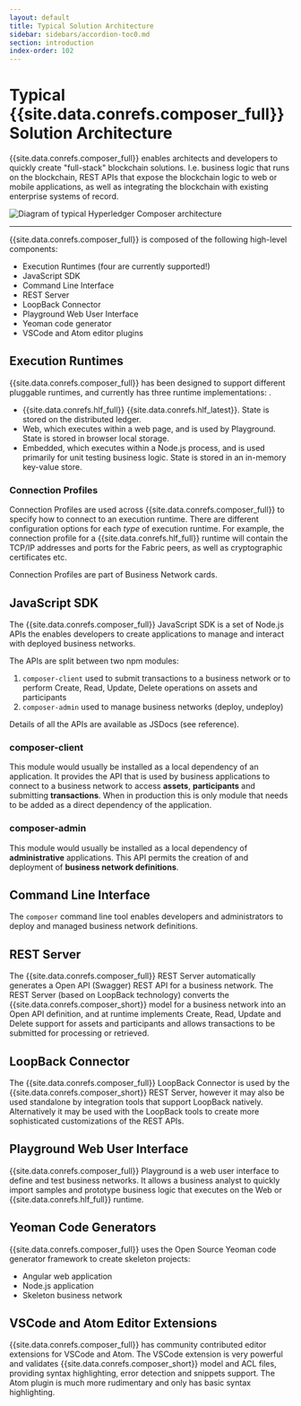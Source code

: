 ```yaml
---
layout: default
title: Typical Solution Architecture
sidebar: sidebars/accordion-toc0.md
section: introduction
index-order: 102
---
```


# Typical {{site.data.conrefs.composer_full}} Solution Architecture

{{site.data.conrefs.composer_full}} enables architects and developers to quickly create "full-stack" blockchain solutions. I.e. business logic that runs on the blockchain, REST APIs that expose the blockchain logic to web or mobile applications, as well as integrating the blockchain with existing enterprise systems of record.

<img src="../assets/img/ComposerArchitecture.svg" style="border: none;" alt="Diagram of typical Hyperledger Composer architecture">

---

{{site.data.conrefs.composer_full}} is composed of the following high-level components:

* Execution Runtimes (four are currently supported!)
* JavaScript SDK
* Command Line Interface
* REST Server
* LoopBack Connector
* Playground Web User Interface
* Yeoman code generator
* VSCode and Atom editor plugins

## Execution Runtimes

{{site.data.conrefs.composer_full}} has been designed to support different pluggable runtimes, and currently has three runtime implementations:
.
* {{site.data.conrefs.hlf_full}} {{site.data.conrefs.hlf_latest}}. State is stored on the distributed ledger.
* Web, which executes within a web page, and is used by Playground. State is stored in browser local storage.
* Embedded, which executes within a Node.js process, and is used primarily for unit testing business logic. State is stored in an in-memory key-value store.

### Connection Profiles

Connection Profiles are used across {{site.data.conrefs.composer_full}} to specify how to connect to an execution runtime. There are different configuration options for each _type_ of execution runtime. For example, the connection profile for a {{site.data.conrefs.hlf_full}} runtime will contain the TCP/IP addresses and ports for the Fabric peers, as well as cryptographic certificates etc.

Connection Profiles are part of Business Network cards.

## JavaScript SDK

The {{site.data.conrefs.composer_full}} JavaScript SDK is a set of Node.js APIs the enables developers to create applications to manage and interact with deployed business networks.

The APIs are split between two npm modules:

1. `composer-client` used to submit transactions to a business network or to perform Create, Read, Update, Delete operations on assets and participants
2. `composer-admin` used to manage business networks (deploy, undeploy)

Details of all the APIs are available as JSDocs (see reference).

### composer-client
This module would usually be installed as a local dependency of an application. It provides the API that is used by business applications to connect to a business network to access __assets__, __participants__ and submitting __transactions__. When in production this is only module that needs to be added as a direct dependency of the application.

### composer-admin
This module would usually be installed as a local dependency of **administrative** applications. This API permits the creation of and deployment of __business network definitions__.

## Command Line Interface

The `composer` command line tool enables developers and administrators to deploy and managed business network definitions.

## REST Server

The {{site.data.conrefs.composer_full}} REST Server automatically generates a Open API (Swagger) REST API for a business network. The REST Server (based on LoopBack technology) converts the {{site.data.conrefs.composer_short}} model for a business network into an Open API definition, and at runtime implements Create, Read, Update and Delete support for assets and participants and allows transactions to be submitted for processing or retrieved.

## LoopBack Connector

The {{site.data.conrefs.composer_full}} LoopBack Connector is used by the {{site.data.conrefs.composer_short}} REST Server, however it may also be used standalone by integration tools that support LoopBack natively. Alternatively it may be used with the LoopBack tools to create more sophisticated customizations of the REST APIs.

## Playground Web User Interface

{{site.data.conrefs.composer_full}} Playground is a web user interface to define and test business networks. It allows a business analyst to quickly import samples and prototype business logic that executes on the Web or {{site.data.conrefs.hlf_full}} runtime.

## Yeoman Code Generators

{{site.data.conrefs.composer_full}} uses the Open Source Yeoman code generator framework to create skeleton projects:

* Angular web application
* Node.js application
* Skeleton business network

## VSCode and Atom Editor Extensions

{{site.data.conrefs.composer_full}} has community contributed editor extensions for VSCode and Atom. The VSCode extension is very powerful and validates {{site.data.conrefs.composer_short}} model and ACL files, providing syntax highlighting, error detection and snippets support. The Atom plugin is much more rudimentary and only has basic syntax highlighting.
